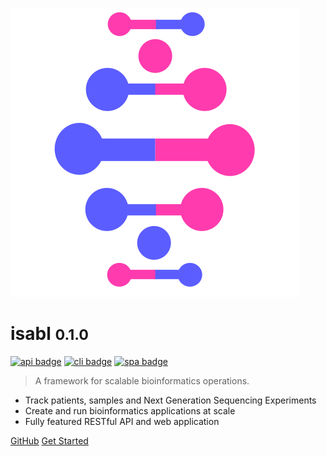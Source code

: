 ![logo](_media/logo.png ':size=100x100')

# isabl <small>0.1.0</small>

[![api badge][api_badge]][api_base]
[![cli badge][cli_badge]][cli_base]
[![spa badge][spa_badge]][spa_base]

> A framework for scalable bioinformatics operations.

* Track patients, samples and Next Generation Sequencing Experiments
* Create and run bioinformatics applications at scale
* Fully featured RESTful API and web application

[GitHub](https://github.com/isabl-io/)
[Get Started](#isabl)

[api_base]: https://img.shields.io/badge/api-0.1.0-blue.svg
[api_badge]: https://img.shields.io/badge/api-0.1.0-blue.svg
[cli_base]: https://img.shields.io/badge/cli-0.1.0-blue.svg
[cli_badge]: https://img.shields.io/badge/cli-0.1.0-blue.svg
[spa_base]: https://img.shields.io/badge/web-0.1.0-blue.svg
[spa_badge]: https://img.shields.io/badge/web-0.1.0-blue.svg
